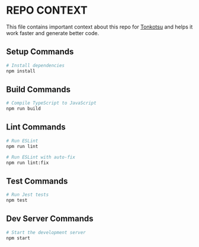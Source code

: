 # REPO CONTEXT
This file contains important context about this repo for [Tonkotsu](https://www.tonkotsu.ai) and helps it work faster and generate better code.

## Setup Commands
```bash
# Install dependencies
npm install
```

## Build Commands
```bash
# Compile TypeScript to JavaScript
npm run build
```

## Lint Commands
```bash
# Run ESLint
npm run lint

# Run ESLint with auto-fix
npm run lint:fix
```

## Test Commands
```bash
# Run Jest tests
npm test
```

## Dev Server Commands
```bash
# Start the development server
npm start
```